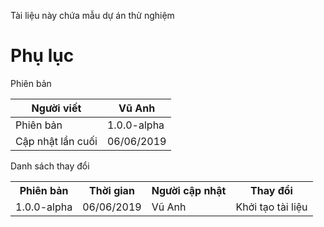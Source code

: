 Tài liệu này chứa mẫu dự án thử nghiệm

# Phụ lục

Phiên bản 

| Người viết        | Vũ Anh     |
|-------------------|------------|
| Phiên bản         | 1.0.0-alpha|
| Cập nhật lần cuối | 06/06/2019 |

Danh sách thay đổi 

<table>
<tr>
<th>Phiên bản</th>
<th>Thời gian</th>
<th>Người cập nhật</th>
<th>Thay đổi</th>
</tr>
<tr>
<td>1.0.0-alpha</td>
<td>06/06/2019</td>
<td>Vũ Anh</td>
<td>Khởi tạo tài liệu</td>
</tr>
</table>

